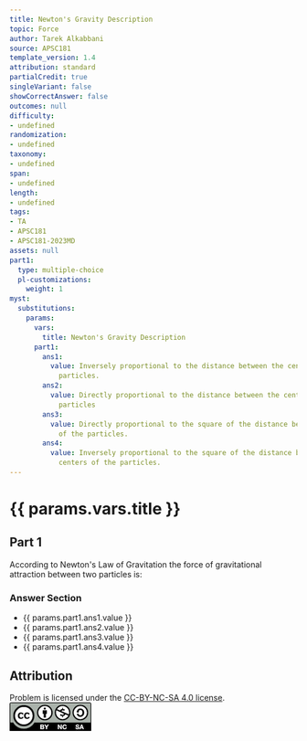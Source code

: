 ```yaml
---
title: Newton's Gravity Description
topic: Force
author: Tarek Alkabbani
source: APSC181
template_version: 1.4
attribution: standard
partialCredit: true
singleVariant: false
showCorrectAnswer: false
outcomes: null
difficulty:
- undefined
randomization:
- undefined
taxonomy:
- undefined
span:
- undefined
length:
- undefined
tags:
- TA
- APSC181
- APSC181-2023MD
assets: null
part1:
  type: multiple-choice
  pl-customizations:
    weight: 1
myst:
  substitutions:
    params:
      vars:
        title: Newton's Gravity Description
      part1:
        ans1:
          value: Inversely proportional to the distance between the centers of the
            particles.
        ans2:
          value: Directly proportional to the distance between the centers of the
            particles
        ans3:
          value: Directly proportional to the square of the distance between the centers
            of the particles.
        ans4:
          value: Inversely proportional to the square of the distance between the
            centers of the particles.
---
```

# {{ params.vars.title }}

## Part 1

According to Newton's Law of Gravitation the force of gravitational attraction between two particles is:

### Answer Section

- {{ params.part1.ans1.value }}
- {{ params.part1.ans2.value }}
- {{ params.part1.ans3.value }}
- {{ params.part1.ans4.value }}

## Attribution

Problem is licensed under the [CC-BY-NC-SA 4.0 license](https://creativecommons.org/licenses/by-nc-sa/4.0/).<br> ![The Creative Commons 4.0 license requiring attribution-BY, non-commercial-NC, and share-alike-SA license.](https://raw.githubusercontent.com/firasm/bits/master/by-nc-sa.png)